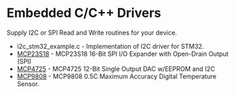# Embedded C/C++ Drivers
Supply I2C or SPI Read and Write routines for your device.

* i2c_stm32_example.c - Implementation of I2C driver for STM32.<br />
* [MCP23S18](https://www.microchip.com/en-us/product/mcp23s18) - MCP23S18 16-Bit SPI I/O Expander with Open-Drain Output (SPI)
* [MCP4725](https://www.microchip.com/en-us/product/MCP4725) - MCP4725 12-Bit Single Output DAC w/EEPROM and I2C
* [MCP9808](https://www.microchip.com/en-us/product/mcp9808) - MCP9808 0.5C Maximum Accuracy Digital Temperature Sensor.<br />


